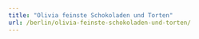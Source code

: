 ```yaml
---
title: "Olivia feinste Schokoladen und Torten"
url: /berlin/olivia-feinste-schokoladen-und-torten/
---
```

